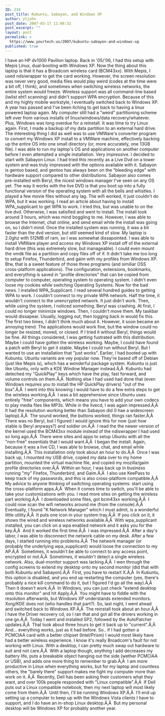 ```yaml
---
ID: 234
post_title: Kubuntu, Sabayon, and Windows XP
author: ytjohn
post_date: 2007-03-17 11:08:32
post_excerpt: ""
layout: post
permalink: >
  https://www.yourtech.us/2007/kubuntu-sabayon-and-windows-xp
published: true
---
```

I have an HP dv1000 Pavilion laptop.  Back in '05/'06, I had this setup with Mepis Linux, dual-booting with Windows XP.  Now the thing about this laptop is that it has a Broadcom wireless card (BCM43xx).  With Mepis, I used ndsiwrapper to get the card working.  However, the screen resolution was never very good, media files would play weird (codes at the time were a bit off, I think), and sometimes when switching wireless networks, the entire system would freeze.  Wireless support was all command-line based (iwlist eht1 scanning) and didn't support WPA encryption.  Because of this and my highly mobile workstyle, I eventually switched back to Windows XP.
A year has passed and I've been itching to get back to having a linux powered laptop again.  My computer still had a "weird" partitioning scheme left over from various installs of linux/windows/data recovery/whatever.  Plus, Windows was long overdue for a reinstall.  It was time to try Linux again.
First, I made a backup of my data partition to an external hard drive.  The interesting thing I did as well was to use VMWare's converter program to convert my Windows XP install to a VMWare machine, effectively backing up the entire OS into one small directory (or, more accurately, one 13GB file).  I was able to run my laptop's OS and applications on another computer before I even attempted a single installation.  Very impressive.
I decided to start with Sabayon Linux.  I had tried this recently as a Live Dvd on a tower system and was truly impressed with the options available with it.  Sabayon is gentoo based, and gentoo has always been on the "bleeding edge" with hardware support compared to other distributions.  Sabayon also comes pre-installed with Beryl, the nicest windows manager I've seen on any OS yet.
The way it works with the live DVD is that you boot up into a fully functional version of the operating system with all the bells and whistles.  I played a few movie files without any lag.  The wifi worked, it just couldn't do WPA, but it was working.  I read an article about having to install WPA_supplicant to get WPA to work.  I tried this, but was unable to on the live dvd.  Otherwise, I was satisfied and went to install.  The install took around 3 hours, which was mind boggling to me. However, I was able to browse the Internet, chat online, and send email while the install was going on, so I didn't mind.
Once the installed system was running, it was a bit faster than the dvd version, but still seemed kind of slow.  My laptop is  2.0ghz  with 512MB of ram, so I was somewhat dissapointed.  I was able to install VMWare player and access my Windows XP install off of the external hard drive (this was extremely slow, but manageable).  I could even mount the vmdk file as a partition and copy files off of if.  It didn't take me too long to setup Firefox, Thunderbird, and gaim with my profiles from Windows XP.  Btw, that is a sweet feature of those three programs (and similiar OSS cross-platform applications).  The configuration, extensions, bookmarks, and everything is saved in "profile directories" that can be copied from computer to computer, operating system to operating system.  I didn't even loose my cookies while switching Operating Systems.
Now for the bad news.  I installed WPA_Supplicant.  I read several hundred guides to getting WPA to work.  I couldn't connect to my private WPA network.  Half the time, it wouldn't connect to the unencrypted network.  It just didn't work.   Then, while using the system, I noticed something.  Beryl was crashing.  At first, I could no longer minimize windows.  Then, I couldn't move them.  My taskbar would dissapear.  Usually, logging out, then logging back in would fix this.  The first two times, I didn't think much about it.  However, it soon became an annoying trend.  The applications would work fine, but the window could no longer be resized, moved, or closed.  If I tried it without Beryl, things would be fine.  All things considered, I was getting fustrated with this distribution.  Maybe I could have gotten the wireless working.  Maybe, I could have found a patch with Beryl to get it stable.  Maybe I could run without Beryl.  But I wanted to use an installation that "just works".
Earlier, I had booted up with Kubuntu.  Ubuntu variants are vey popular now.  They're based off of Debian (just like Mepis is), which has a wonderful package system.  Kubuntu is just like Ubuntu, only with a KDE Window Manager instead.Ã‚Â  Kubuntu had deteched my "QuickPlay" keys which have the play, fast forward, and volume controls on them.Ã‚Â  Nothing else I had used had done that (even Windows requires you to install the HP QuickPlay drivers) "out of the box".Ã‚Â  I went into this knowing I would have to do a few extra steps to get the wireless working.Ã‚Â  I was a bit apprehensive since Ubuntu uses entirely "free" components, which means you have to add your own codecs to play media files like MP3s. While in the livecd, I was again impressed.Ã‚Â  It had the resolution working better than Sabayon did (I hae a widescreen laptop).Ã‚Â  The sound worked, the buttons worked, things ran faster.Ã‚Â  There was no Beryl, but I figured I would ignore this for now (just how stable is Beryl anyways?) and soldier on.Ã‚Â  I read the the newer version of the kernel used the BCM43xx module instead of the ndiswrapper I had used so long ago.Ã‚Â  There were sites and apps to setup Ubuntu with all the "non-free" essentials that I would want.Ã‚Â  I began the install.
Again, because it was a live CD, I was able to browse, chat, and email while installing.Ã‚Â  This installation only took about an hour to do.Ã‚Â  Once I was back up, I mounted my USB drive, copied my data over to my home partition, mounted the virtual machine file, and copied my mozilla/gaim profile directories over.Ã‚Â  Within an hour, I was back up in business running "my" Firefox, Thunderbird, and Gaim.Ã‚Â  I also use KeePass to keep track of my passwords, and this is also cross-platform compatible.Ã‚Â  My advice to anyone thinking of switching operating systems: start using the cross-platform apps.Ã‚Â  When it comes time to switch, you'll be able to take your customizations with you.
I read more sites on getting the wireless part working.Ã‚Â  I downloaded some files, got bcm43xx working.Ã‚Â  I could now scan the wifi networks around me (from the console).Ã‚Â  Eventually, I found "K Network Manager" which I must admit, is a wonderful little utility.Ã‚Â  It puts one icon in your system tray.Ã‚Â  If you click on it, it shows the wired and wireless networks available.Ã‚Â  With wpa_supplicant installed, you can click on a wpa enabled network and it asks you for the key.Ã‚Â  And it worked the first time.Ã‚Â  I was impressed.Ã‚Â  After a day's labor, I was able to disconnect the network cable on my desk.
After a few days, I started running into problems.Ã‚Â  The network manager (or probably the underlying wpa_supplicant) would loose the connection to my AP.Ã‚Â  Sometimes, it wouldn't be able to connect to any access point, encrypted or not.Ã‚Â  Sometimes, it wouldn't detect a single wireless network.
Also, dual-monitor support was lacking.Ã‚Â  I wen through the config screens to extend my desktop onto my second monitor (did that with both Kubuntu and Sabayon).Ã‚Â  First, you have to restart X.Ã‚Â  In Kubuntu, this option is disabled, and you end up restarting the computer (yes, there's probably a nice kill command to do it, but I figured I'd go all the way).Ã‚Â  Then it doesn't work.Ã‚Â  In Windows, you can just check "extend desktop onto this monitor" and hit Apply.Ã‚Â  You might have to fiddle with the resolution afterwards, but Windows XP understands extended monitors. Xorg/KDE does not (who handles that part?).
So, last night, I went ahead and switched back to Windows XP.Ã‚Â  The reinstall took about an hour.Ã‚Â  I have the Driver recovery cd, so I ran that and got all the drivers working in one go.Ã‚Â  Today I went and installed SP2, followed by the AutoPatcher updates.Ã‚Â  That took about three hours to get it back up to "current".Ã‚Â  And... everything works, just as it had before.
So.. if I had gotten a PCMCIAA card with a better chipset (Intel/Prism) I would most likely have had a better wireless experience. I know it's really Broadcom's fault for not working with Linux. With a desktop, I can pretty much swap out hardware to suit and not care.Ã‚Â  With a laptop though, anything I add decreases my battery life, puts a breakable object hanging out the side (wether PCMCIAA or USB), and adds one more thing to remember to grab.Ã‚Â  I am more productive in Linux when everything works, but for my laptop and countless others, the "barely there" support makes me fight my computer more than work on it. Ã‚Â  Recently, Dell has been asking their customers what they want, and over 100k people responded with "Linux compatible".Ã‚Â  If Dell puts out a Linux compatible notebook, then my next laptop will most likely come from them.Ã‚Â  Until then, I'll be running Windows XP.Ã‚Â  I'll end up setting up a computer to keep up with the Windows Vista clients I have to support, and I do have an in-shop Linux desktop.Ã‚Â  But my personal desktop will be Windows XP for probably another year.